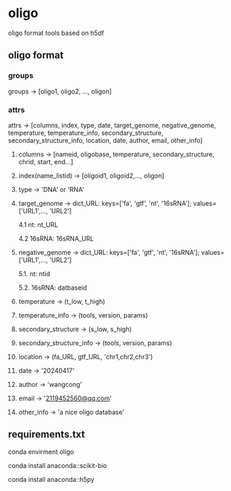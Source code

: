 # oligo
oligo format tools based on h5df


## oligo format

### groups

groups -> [oligo1, oligo2, ..., oligon]

### attrs
attrs -> [columns, index, type, date, target_genome, negative_genome, temperature, temperature_info, secondary_structure, secondary_structure_info, location, date, author, email, other_info]

1. columns -> [nameid, oligobase, temperature, secondary_structure, chrid, start, end...]

2. index(name_listid) -> [oligoid1, oligoid2,..., oligon]

3. type -> 'DNA' or 'RNA'

4. target_genome -> dict_URL: keys=['fa', 'gtf', 'nt', '16sRNA']; values=['URL1',..., 'URL2']

    4.1 nt: nt_URL

    4.2 16sRNA: 16sRNA_URL

5. negative_genome -> dict_URL: keys=['fa', 'gtf', 'nt', '16sRNA']; values=['URL1',..., 'URL2']

    5.1. nt: ntid

    5.2. 16sRNA: datbaseid

6. temperature -> (t_low, t_high)

7. temperature_info -> (tools, version, params)

8. secondary_structure -> (s_low, s_high)

9. secondary_structure_info -> (tools, version, params)

10. location -> (fa_URL, gtf_URL, 'chr1,chr2,chr3')

11. date -> '20240417'

12. author -> 'wangcong'

13. email -> '2119452560@qq.com'

14. other_info -> 'a nice oligo database'


## requirements.txt

conda envirment oligo

conda install anaconda::scikit-bio

conda install anaconda::h5py





